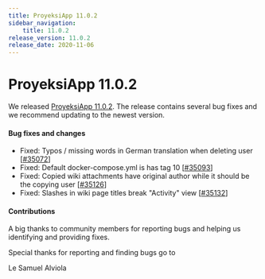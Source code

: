 ```yaml
---
title: ProyeksiApp 11.0.2
sidebar_navigation:
    title: 11.0.2
release_version: 11.0.2
release_date: 2020-11-06
---
```


# ProyeksiApp 11.0.2

We released [ProyeksiApp 11.0.2](https://community.openproject.com/versions/1454).
The release contains several bug fixes and we recommend updating to the newest version.

<!--more-->
#### Bug fixes and changes

- Fixed: Typos / missing words in German translation when deleting user \[[#35072](https://community.openproject.com/wp/35072)\]
- Fixed: Default docker-compose.yml is has tag 10 \[[#35093](https://community.openproject.com/wp/35093)\]
- Fixed: Copied wiki attachments have original author while it should be the copying user  \[[#35126](https://community.openproject.com/wp/35126)\]
- Fixed: Slashes in wiki page titles break "Activity" view \[[#35132](https://community.openproject.com/wp/35132)\]

#### Contributions
A big thanks to community members for reporting bugs and helping us identifying and providing fixes.

Special thanks for reporting and finding bugs go to

Le Samuel Alviola
